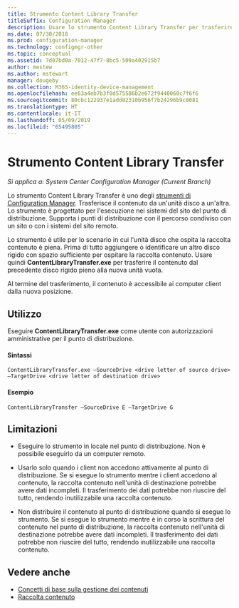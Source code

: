 ```yaml
---
title: Strumento Content Library Transfer
titleSuffix: Configuration Manager
description: Usare lo strumento Content Library Transfer per trasferire il contenuto da un'unità disco a un'altra in un punto di distribuzione di Configuration Manager.
ms.date: 07/30/2018
ms.prod: configuration-manager
ms.technology: configmgr-other
ms.topic: conceptual
ms.assetid: 7d07bd0a-7012-47f7-8bc5-509a402915b7
author: mestew
ms.author: mstewart
manager: dougeby
ms.collection: M365-identity-device-management
ms.openlocfilehash: ee63a4eb7b3f0d575586b2e672f9440060c7f6f6
ms.sourcegitcommit: 80cbc122937e1add82310b956f7b24296b9c8081
ms.translationtype: HT
ms.contentlocale: it-IT
ms.lasthandoff: 05/09/2019
ms.locfileid: "65495805"
---
```

# <a name="content-library-transfer-tool"></a>Strumento Content Library Transfer

*Si applica a: System Center Configuration Manager (Current Branch)*

Lo strumento Content Library Transfer è uno degli [strumenti di Configuration Manager](/sccm/core/support/tools). Trasferisce il contenuto da un'unità disco a un'altra. Lo strumento è progettato per l'esecuzione nei sistemi del sito del punto di distribuzione. Supporta i punti di distribuzione con il percorso condiviso con un sito o con i sistemi del sito remoto.  

Lo strumento è utile per lo scenario in cui l'unità disco che ospita la raccolta contenuto è piena. Prima di tutto aggiungere o identificare un altro disco rigido con spazio sufficiente per ospitare la raccolta contenuto. Usare quindi **ContentLibraryTransfer.exe** per trasferire il contenuto dal precedente disco rigido pieno alla nuova unità vuota.
 
Al termine del trasferimento, il contenuto è accessibile ai computer client dalla nuova posizione.



## <a name="usage"></a>Utilizzo 

Eseguire **ContentLibraryTransfer.exe** come utente con autorizzazioni amministrative per il punto di distribuzione. 

#### <a name="syntax"></a>Sintassi 
`ContentLibraryTransfer.exe –SourceDrive <drive letter of source drive> –TargetDrive <drive letter of destination drive>`

#### <a name="example"></a>Esempio
`ContentLibraryTransfer –SourceDrive E –TargetDrive G`



## <a name="limitations"></a>Limitazioni

- Eseguire lo strumento in locale nel punto di distribuzione. Non è possibile eseguirlo da un computer remoto.  

- Usarlo solo quando i client non accedono attivamente al punto di distribuzione. Se si esegue lo strumento mentre i client accedono al contenuto, la raccolta contenuto nell'unità di destinazione potrebbe avere dati incompleti. Il trasferimento dei dati potrebbe non riuscire del tutto, rendendo inutilizzabile una raccolta contenuto.  

- Non distribuire il contenuto al punto di distribuzione quando si esegue lo strumento. Se si esegue lo strumento mentre è in corso la scrittura del contenuto nel punto di distribuzione, la raccolta contenuto nell'unità di destinazione potrebbe avere dati incompleti. Il trasferimento dei dati potrebbe non riuscire del tutto, rendendo inutilizzabile una raccolta contenuto.



## <a name="see-also"></a>Vedere anche

- [Concetti di base sulla gestione dei contenuti](/sccm/core/plan-design/hierarchy/fundamental-concepts-for-content-management)
- [Raccolta contenuto](/sccm/core/plan-design/hierarchy/the-content-library)
